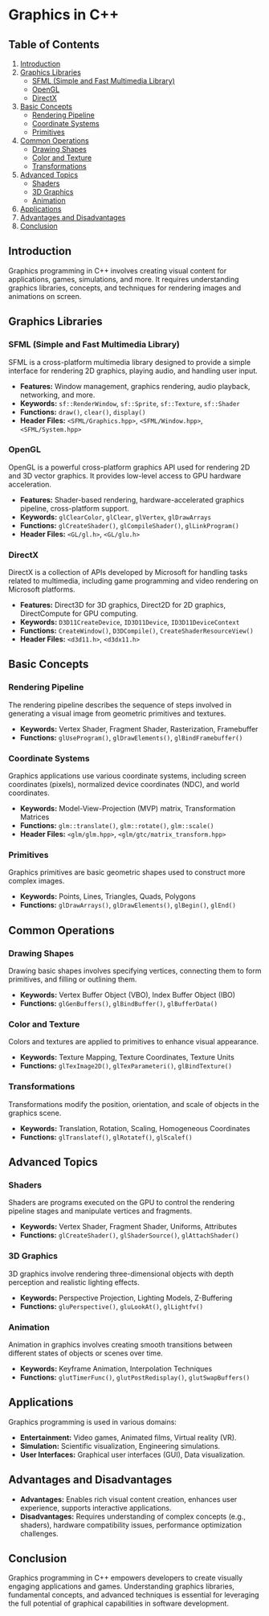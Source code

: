 # Graphics in C++

## Table of Contents
1. [Introduction](#introduction)
2. [Graphics Libraries](#graphics-libraries)
   - [SFML (Simple and Fast Multimedia Library)](#sfml-simple-and-fast-multimedia-library)
   - [OpenGL](#opengl)
   - [DirectX](#directx)
3. [Basic Concepts](#basic-concepts)
   - [Rendering Pipeline](#rendering-pipeline)
   - [Coordinate Systems](#coordinate-systems)
   - [Primitives](#primitives)
4. [Common Operations](#common-operations)
   - [Drawing Shapes](#drawing-shapes)
   - [Color and Texture](#color-and-texture)
   - [Transformations](#transformations)
5. [Advanced Topics](#advanced-topics)
   - [Shaders](#shaders)
   - [3D Graphics](#3d-graphics)
   - [Animation](#animation)
6. [Applications](#applications)
7. [Advantages and Disadvantages](#advantages-and-disadvantages)
8. [Conclusion](#conclusion)

## Introduction
Graphics programming in C++ involves creating visual content for applications, games, simulations, and more. It requires understanding graphics libraries, concepts, and techniques for rendering images and animations on screen.

## Graphics Libraries

### SFML (Simple and Fast Multimedia Library)
SFML is a cross-platform multimedia library designed to provide a simple interface for rendering 2D graphics, playing audio, and handling user input.
- **Features:** Window management, graphics rendering, audio playback, networking, and more.
- **Keywords:** `sf::RenderWindow`, `sf::Sprite`, `sf::Texture`, `sf::Shader`
- **Functions:** `draw()`, `clear()`, `display()`
- **Header Files:** `<SFML/Graphics.hpp>`, `<SFML/Window.hpp>`, `<SFML/System.hpp>`

### OpenGL
OpenGL is a powerful cross-platform graphics API used for rendering 2D and 3D vector graphics. It provides low-level access to GPU hardware acceleration.
- **Features:** Shader-based rendering, hardware-accelerated graphics pipeline, cross-platform support.
- **Keywords:** `glClearColor`, `glClear`, `glVertex`, `glDrawArrays`
- **Functions:** `glCreateShader()`, `glCompileShader()`, `glLinkProgram()`
- **Header Files:** `<GL/gl.h>`, `<GL/glu.h>`

### DirectX
DirectX is a collection of APIs developed by Microsoft for handling tasks related to multimedia, including game programming and video rendering on Microsoft platforms.
- **Features:** Direct3D for 3D graphics, Direct2D for 2D graphics, DirectCompute for GPU computing.
- **Keywords:** `D3D11CreateDevice`, `ID3D11Device`, `ID3D11DeviceContext`
- **Functions:** `CreateWindow()`, `D3DCompile()`, `CreateShaderResourceView()`
- **Header Files:** `<d3d11.h>`, `<d3dx11.h>`

## Basic Concepts

### Rendering Pipeline
The rendering pipeline describes the sequence of steps involved in generating a visual image from geometric primitives and textures.
- **Keywords:** Vertex Shader, Fragment Shader, Rasterization, Framebuffer
- **Functions:** `glUseProgram()`, `glDrawElements()`, `glBindFramebuffer()`

### Coordinate Systems
Graphics applications use various coordinate systems, including screen coordinates (pixels), normalized device coordinates (NDC), and world coordinates.
- **Keywords:** Model-View-Projection (MVP) matrix, Transformation Matrices
- **Functions:** `glm::translate()`, `glm::rotate()`, `glm::scale()`
- **Header Files:** `<glm/glm.hpp>`, `<glm/gtc/matrix_transform.hpp>`

### Primitives
Graphics primitives are basic geometric shapes used to construct more complex images.
- **Keywords:** Points, Lines, Triangles, Quads, Polygons
- **Functions:** `glDrawArrays()`, `glDrawElements()`, `glBegin()`, `glEnd()`

## Common Operations

### Drawing Shapes
Drawing basic shapes involves specifying vertices, connecting them to form primitives, and filling or outlining them.
- **Keywords:** Vertex Buffer Object (VBO), Index Buffer Object (IBO)
- **Functions:** `glGenBuffers()`, `glBindBuffer()`, `glBufferData()`

### Color and Texture
Colors and textures are applied to primitives to enhance visual appearance.
- **Keywords:** Texture Mapping, Texture Coordinates, Texture Units
- **Functions:** `glTexImage2D()`, `glTexParameteri()`, `glBindTexture()`

### Transformations
Transformations modify the position, orientation, and scale of objects in the graphics scene.
- **Keywords:** Translation, Rotation, Scaling, Homogeneous Coordinates
- **Functions:** `glTranslatef()`, `glRotatef()`, `glScalef()`

## Advanced Topics

### Shaders
Shaders are programs executed on the GPU to control the rendering pipeline stages and manipulate vertices and fragments.
- **Keywords:** Vertex Shader, Fragment Shader, Uniforms, Attributes
- **Functions:** `glCreateShader()`, `glShaderSource()`, `glAttachShader()`

### 3D Graphics
3D graphics involve rendering three-dimensional objects with depth perception and realistic lighting effects.
- **Keywords:** Perspective Projection, Lighting Models, Z-Buffering
- **Functions:** `gluPerspective()`, `gluLookAt()`, `glLightfv()`

### Animation
Animation in graphics involves creating smooth transitions between different states of objects or scenes over time.
- **Keywords:** Keyframe Animation, Interpolation Techniques
- **Functions:** `glutTimerFunc()`, `glutPostRedisplay()`, `glutSwapBuffers()`

## Applications
Graphics programming is used in various domains:
- **Entertainment:** Video games, Animated films, Virtual reality (VR).
- **Simulation:** Scientific visualization, Engineering simulations.
- **User Interfaces:** Graphical user interfaces (GUI), Data visualization.

## Advantages and Disadvantages
- **Advantages:** Enables rich visual content creation, enhances user experience, supports interactive applications.
- **Disadvantages:** Requires understanding of complex concepts (e.g., shaders), hardware compatibility issues, performance optimization challenges.

## Conclusion
Graphics programming in C++ empowers developers to create visually engaging applications and games. Understanding graphics libraries, fundamental concepts, and advanced techniques is essential for leveraging the full potential of graphical capabilities in software development.

